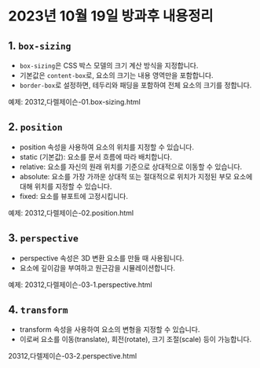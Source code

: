 <h1>2023년 10월 19일 방과후 내용정리</h1>

## 1. `box-sizing`

- `box-sizing`은 CSS 박스 모델의 크기 계산 방식을 지정합니다.
- 기본값은 `content-box`로, 요소의 크기는 내용 영역만을 포함합니다.
- `border-box`로 설정하면, 테두리와 패딩을 포함하여 전체 요소의 크기를 정합니다.

예제:
20312,다렐제이슨-01.box-sizing.html

## 2. `position`

- position 속성을 사용하여 요소의 위치를 지정할 수 있습니다.
- static (기본값): 요소를 문서 흐름에 따라 배치합니다.
- relative: 요소를 자신의 원래 위치를 기준으로 상대적으로 이동할 수 있습니다.
- absolute: 요소를 가장 가까운 상대적 또는 절대적으로 위치가 지정된 부모 요소에 대해 위치를 지정할 수 있습니다.
- fixed: 요소를 뷰포트에 고정시킵니다.

예제: 
20312,다렐제이슨-02.position.html

## 3. `perspective`

- perspective 속성은 3D 변환 요소를 만들 때 사용됩니다.
- 요소에 깊이감을 부여하고 원근감을 시뮬레이션합니다.

예제: 
20312,다렐제이슨-03-1.perspective.html

## 4. `transform`

- transform 속성을 사용하여 요소의 변형을 지정할 수 있습니다.
- 이로써 요소를 이동(translate), 회전(rotate), 크기 조절(scale) 등이 가능합니다.


20312,다렐제이슨-03-2.perspective.html